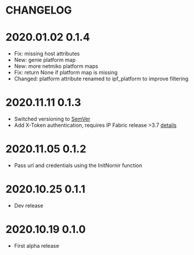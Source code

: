 CHANGELOG
=======

# 2020.01.02 0.1.4
- Fix: missing host attributes
- New: genie platform map
- New: more netmiko platform maps
- Fix: return None if platform map is missing
- Changed: platform attribute renamed to ipf_platform to improve filtering

# 2020.11.11 0.1.3
- Switched versioning to [SemVer](https://semver.org/)
- Add X-Token authentication, requires IP Fabric release >3.7 [details](https://ipfabric.atlassian.net/wiki/spaces/ND/pages/1448575064/API+tokens)

# 2020.11.05 0.1.2
- Pass url and credentials using the InitNornir function

# 2020.10.25 0.1.1
- Dev release

# 2020.10.19 0.1.0
- First alpha release
